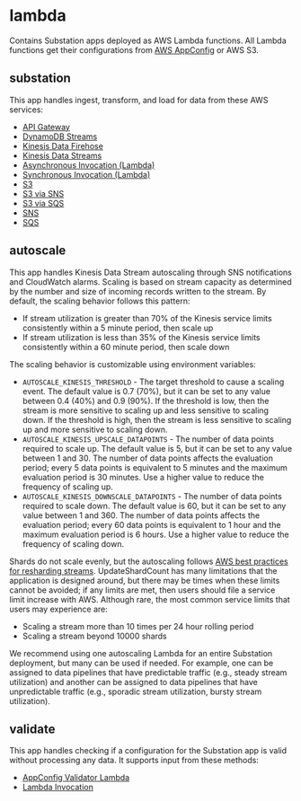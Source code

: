 # lambda

Contains Substation apps deployed as AWS Lambda functions. All Lambda functions get their configurations from [AWS AppConfig](https://docs.aws.amazon.com/appconfig/latest/userguide/what-is-appconfig.html) or AWS S3.

## substation

This app handles ingest, transform, and load for data from these AWS services:
* [API Gateway](https://docs.aws.amazon.com/lambda/latest/dg/services-apigateway.html)
* [DynamoDB Streams](https://docs.aws.amazon.com/lambda/latest/dg/with-ddb.html)
* [Kinesis Data Firehose](https://docs.aws.amazon.com/lambda/latest/dg/services-kinesisfirehose.html)
* [Kinesis Data Streams](https://docs.aws.amazon.com/lambda/latest/dg/with-kinesis.html)
* [Asynchronous Invocation (Lambda)](https://docs.aws.amazon.com/lambda/latest/dg/invocation-async.html)
* [Synchronous Invocation (Lambda)](https://docs.aws.amazon.com/lambda/latest/dg/invocation-sync.html)
* [S3](https://docs.aws.amazon.com/lambda/latest/dg/with-s3.html)
* [S3 via SNS](https://docs.aws.amazon.com/AmazonS3/latest/userguide/ways-to-add-notification-config-to-bucket.html)
* [S3 via SQS](https://docs.aws.amazon.com/AmazonS3/latest/userguide/ways-to-add-notification-config-to-bucket.html)
* [SNS](https://docs.aws.amazon.com/lambda/latest/dg/with-sns.html)
* [SQS](https://docs.aws.amazon.com/lambda/latest/dg/with-sqs.html)

## autoscale

This app handles Kinesis Data Stream autoscaling through SNS notifications and CloudWatch alarms. Scaling is based on stream capacity as determined by the number and size of incoming records written to the stream. By default, the scaling behavior follows this pattern:

* If stream utilization is greater than 70% of the Kinesis service limits consistently within a 5 minute period, then scale up
* If stream utilization is less than 35% of the Kinesis service limits consistently within a 60 minute period, then scale down

The scaling behavior is customizable using environment variables:

* `AUTOSCALE_KINESIS_THRESHOLD` - The target threshold to cause a scaling event. The default value is 0.7 (70%), but it can be set to any value between 0.4 (40%) and 0.9 (90%). If the threshold is low, then the stream is more sensitive to scaling up and less sensitive to scaling down. If the threshold is high, then the stream is less sensitive to scaling up and more sensitive to scaling down.
* `AUTOSCALE_KINESIS_UPSCALE_DATAPOINTS` - The number of data points required to scale up. The default value is 5, but it can be set to any value between 1 and 30. The number of data points affects the evaluation period; every 5 data points is equivalent to 5 minutes and the maximum evaluation period is 30 minutes. Use a higher value to reduce the frequency of scaling up.
* `AUTOSCALE_KINESIS_DOWNSCALE_DATAPOINTS` - The number of data points required to scale down. The default value is 60, but it can be set to any value between 1 and 360. The number of data points affects the evaluation period; every 60 data points is equivalent to 1 hour and the maximum evaluation period is 6 hours. Use a higher value to reduce the frequency of scaling down.

Shards do not scale evenly, but the autoscaling follows [AWS best practices for resharding streams](https://docs.aws.amazon.com/kinesis/latest/APIReference/API_UpdateShardCount.html). UpdateShardCount has many limitations that the application is designed around, but there may be times when these limits cannot be avoided; if any limits are met, then users should file a service limit increase with AWS. Although rare, the most common service limits that users may experience are:

* Scaling a stream more than 10 times per 24 hour rolling period
* Scaling a stream beyond 10000 shards

We recommend using one autoscaling Lambda for an entire Substation deployment, but many can be used if needed. For example, one can be assigned to data pipelines that have predictable traffic (e.g., steady stream utilization) and another can be assigned to data pipelines that have unpredictable traffic (e.g., sporadic stream utilization, bursty stream utilization).

## validate

This app handles checking if a configuration for the Substation app is valid without processing any data. It supports input from these methods:

* [AppConfig Validator Lambda](https://docs.aws.amazon.com/appconfig/2019-10-09/APIReference/API_Validator.html)
* [Lambda Invocation](https://docs.aws.amazon.com/lambda/latest/dg/API_Invoke.html)
